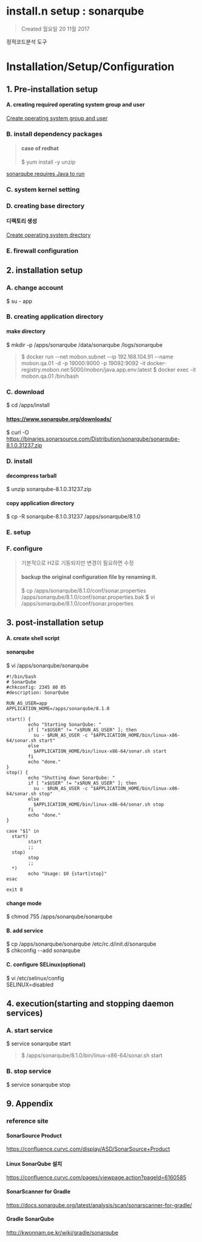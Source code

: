 # install.n setup : sonarqube

>Created 월요일 20 11월 2017

정적코드분석 도구

# Installation/Setup/Configuration

## 1. Pre-installation setup

#### A. creating required operating system group and user
[Create operating system group and user](../system/management.account.n.group.md)

### B. install dependency packages
>#### case of redhat
>$ yum install -y unzip

[sonarqube requires Java to run](../../AA/JDK/install.n.setup.md)

### C. system kernel setting

### D. creating base directory

#### 디렉토리 생성
[Create operating system drectory](../system/management.directory.md)

### E. firewall configuration

## 2. installation setup

### A. change account

$ su - app

### B. creating application directory

#### make directory
$ mkdir -p /apps/sonarqube /data/sonarqube /logs/sonarqube

>$ docker run --net mobon.subnet --ip 192.168.104.91 --name mobon.qa.01 -d -p 19000:9000 -p 19092:9092 -it docker-registry.mobon.net:5000/mobon/java.app.env:latest
>$ docker exec -it mobon.qa.01 /bin/bash

### C. download

$ cd /apps/install

#### https://www.sonarqube.org/downloads/
$ curl -O https://binaries.sonarsource.com/Distribution/sonarqube/sonarqube-8.1.0.31237.zip

### D. install

#### decompress tarball  
$ unzip sonarqube-8.1.0.31237.zip

#### copy application directory
$ cp -R sonarqube-8.1.0.31237 /apps/sonarqube/8.1.0

### E. setup


### F. configure

>기본적으로 H2로 기동되지만 변경이 필요하면 수정
>
>#### backup the original configuration file by renaming it.  
>$ cp /apps/sonarqube/8.1.0/conf/sonar.properties /apps/sonarqube/8.1.0/conf/sonar.properties.bak
$ vi /apps/sonarqube/8.1.0/conf/sonar.properties

## 3. post-installation setup

#### A. create shell script

#### sonarqube
$ vi /apps/sonarqube/sonarqube
```
#!/bin/bash
# SonarQube
#chkconfig: 2345 80 05
#description: SonarQube
 
RUN_AS_USER=app
APPLICATION_HOME=/apps/sonarqube/8.1.0
 
start() {
        echo "Starting SonarQube: "
        if [ "x$USER" != "x$RUN_AS_USER" ]; then
          su - $RUN_AS_USER -c "$APPLICATION_HOME/bin/linux-x86-64/sonar.sh start"
        else
          $APPLICATION_HOME/bin/linux-x86-64/sonar.sh start
        fi
        echo "done."
}
stop() {
        echo "Shutting down SonarQube: "
        if [ "x$USER" != "x$RUN_AS_USER" ]; then
          su - $RUN_AS_USER -c "$APPLICATION_HOME/bin/linux-x86-64/sonar.sh stop"
        else
          $APPLICATION_HOME/bin/linux-x86-64/sonar.sh stop
        fi
        echo "done."
}
 
case "$1" in
  start)
        start
        ;;
  stop)
        stop
        ;;
  *)
        echo "Usage: $0 {start|stop}"
esac

exit 0

```

#### change mode  
$ chmod 755 /apps/sonarqube/sonarqube

#### B. add service
$ cp /apps/sonarqube/sonarqube /etc/rc.d/init.d/sonarqube  
$ chkconfig --add sonarqube

#### C. configure SELinux(optional)
$ vi /etc/selinux/config  
SELINUX=disabled

## 4. execution(starting and stopping daemon services)

### A. start service
$ service sonarqube start

> $ /apps/sonarqube/8.1.0/bin/linux-x86-64/sonar.sh start

### B. stop service
$ service sonarqube stop

## 9. Appendix

### reference site

#### SonarSource Product
https://confluence.curvc.com/display/ASD/SonarSource+Product

#### Linux SonarQube 설치
https://confluence.curvc.com/pages/viewpage.action?pageId=6160585

#### SonarScanner for Gradle
https://docs.sonarqube.org/latest/analysis/scan/sonarscanner-for-gradle/

#### Gradle SonarQube
http://kwonnam.pe.kr/wiki/gradle/sonarqube
